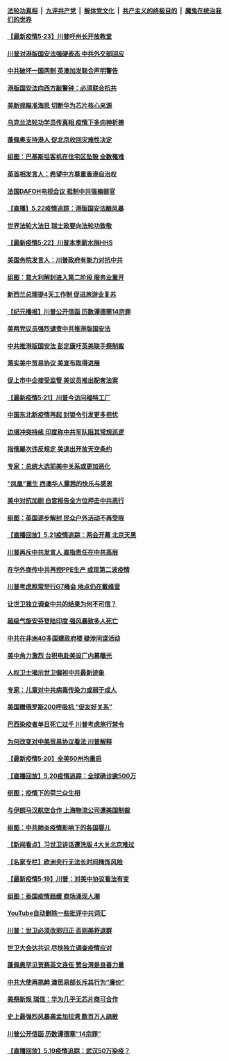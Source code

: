 ####  [法轮功真相](../../../../basic/blob/master/README.md?t=05231301) &nbsp;|&nbsp; [九评共产党](../../../../9ping.md/blob/master/README.md?t=05231301) &nbsp;|&nbsp; [解体党文化](../../../../jtdwh.md/blob/master/README.md?t=05231301)  &nbsp;|&nbsp; [共产主义的终极目的](../../../../gczydzjmd.md/blob/master/README.md?t=05231301) &nbsp;|&nbsp; [魔鬼在统治我们的世界](../../../../mgztzwmdsj.md/blob/master/README.md?t=05231301) 

#### [【最新疫情5·23】川普吁州长开放教堂](../pages/nsc418/n12130566.md?t=05231301) 

#### [川普对港版国安法强硬表态 中共外交部回应](../pages/nsc418/n12129980.md?t=05231301) 

#### [中共破坏一国两制 英澳加发联合声明警告](../pages/nsc418/n12130088.md?t=05231301) 

#### [港版国安法向西方敲警钟：必须联合抗共](../pages/nsc418/n12129875.md?t=05231301) 

#### [美新规瞄准海思 切断华为芯片核心来源](../pages/nsc418/n12129504.md?t=05231301) 

#### [乌克兰法轮功学员传真相  疫情下多向神祈祷](../pages/nsc418/n12024744.md?t=05231301) 

#### [蓬佩奥支持港人 促北京收回灾难性决定](../pages/nsc418/n12129520.md?t=05231301) 

#### [组图：巴基斯坦客机在住宅区坠毁 全数罹难](../pages/nsc418/n12129326.md?t=05231301) 

#### [英首相发言人：希望中方尊重香港自治权](../pages/nsc418/n12129515.md?t=05231301) 

#### [法国DAFOH电视会议 抵制中共强摘器官](../pages/nsc418/n12128980.md?t=05231301) 

#### [【直播】5.22疫情追踪：港版国安法酿风暴](../pages/nsc418/n12129151.md?t=05231301) 

#### [世界法轮大法日 瑞士政要向法轮功致敬](../pages/nsc418/n12128484.md?t=05231301) 

#### [【最新疫情5·22】川普本季薪水捐HHS](../pages/nsc418/n12128039.md?t=05231301) 

#### [美国务院发言人：川普政府有能力对抗中共](../pages/nsc418/n12129158.md?t=05231301) 

#### [组图：意大利解封进入第二阶段 服务业重开](../pages/nsc418/n12126024.md?t=05231301) 

#### [新西兰总理提4天工作制 促进旅游业复苏](../pages/nsc418/n12128413.md?t=05231301) 

#### [【纪元播报】川普公开信函 历数谭德塞14宗罪](../pages/nsc418/n12127896.md?t=05231301) 

#### [美两党议员强烈谴责中共推港版国安法](../pages/nsc418/n12128188.md?t=05231301) 

#### [中共推港版国安法 彭定康吁英美联手祭制裁](../pages/nsc418/n12127603.md?t=05231301) 

#### [落实美中贸易协议 美宣布取得进展](../pages/nsc418/n12127790.md?t=05231301) 

#### [促上市中企接受监管 美议员推出配套法案](../pages/nsc418/n12127711.md?t=05231301) 

#### [【最新疫情5·21】川普今访问福特工厂](../pages/nsc418/n12125105.md?t=05231301) 

#### [中国东北新疫情再起 封锁令引发更多担忧](../pages/nsc418/n12126945.md?t=05231301) 

#### [边境冲突持续 印度称中共军队阻其常规巡逻](../pages/nsc418/n12127147.md?t=05231301) 

#### [指俄屡次违反规定 美退出开放天空条约](../pages/nsc418/n12126869.md?t=05231301) 

#### [专家：总统大选前美中关系或更加恶化](../pages/nsc418/n12127069.md?t=05231301) 

#### [“凤凰”重生 西澳华人露茜的快乐与感恩](../pages/nsc418/n12126709.md?t=05231301) 

#### [美中对抗加剧 白宫报告全方位抨击中共恶行](../pages/nsc418/n12126583.md?t=05231301) 

#### [组图：英国逐步解封 民众户外活动不再受限](../pages/nsc418/n12125886.md?t=05231301) 

#### [【直播回放】5.21疫情追踪：两会开幕 北京天黑](../pages/nsc418/n12126358.md?t=05231301) 

#### [川普再斥中共发言人 直指责任在中共高层](../pages/nsc418/n12126172.md?t=05231301) 

#### [在华外商传中共再控PPE生产 或现第二波疫情](../pages/nsc418/n12125990.md?t=05231301) 

#### [川普考虑照常举行G7峰会 地点仍在戴维营](../pages/nsc418/n12125551.md?t=05231301) 

#### [让世卫独立调查中共的结果为何不可信？](../pages/nsc418/n12122662.md?t=05231301) 

#### [超级气旋安芬登陆印度 强风暴致多人死亡](../pages/nsc418/n12125031.md?t=05231301) 

#### [中共在非洲40多国建政府楼 疑涉间谍活动](../pages/nsc418/n12124556.md?t=05231301) 

#### [美中角力激烈 台积电赴美设厂内幕曝光](../pages/nsc418/n12124386.md?t=05231301) 

#### [人权卫士揭示世卫偏袒中共最新迹象](../pages/nsc418/n12124436.md?t=05231301) 

#### [专家：儿童对中共病毒传染力或弱于成人](../pages/nsc418/n12124239.md?t=05231301) 

#### [美国赠俄罗斯200呼吸机 “促友好关系”](../pages/nsc418/n12124107.md?t=05231301) 

#### [巴西染疫者单日死亡过千 川普考虑旅行禁令](../pages/nsc418/n12124109.md?t=05231301) 

#### [为何改变对中美贸易协议看法 川普解释](../pages/nsc418/n12123607.md?t=05231301) 

#### [【最新疫情5·20】全美50州均重启](../pages/nsc418/n12122325.md?t=05231301) 

#### [【直播回放】5.20疫情追踪：全球确诊逾500万](../pages/nsc418/n12123549.md?t=05231301) 

#### [组图：疫情下的荷兰众生相](../pages/nsc418/n12123320.md?t=05231301) 

#### [与伊朗马汉航空合作 上海物流公司遭美国制裁](../pages/nsc418/n12123307.md?t=05231301) 

#### [组图：中共肺炎疫情影响下的各国婴儿](../pages/nsc418/n12122972.md?t=05231301) 

#### [【新闻看点】习世卫讲话遭洗版 4大关北京难过](../pages/nsc418/n12122351.md?t=05231301) 

#### [【名家专栏】欧洲央行无法长时间掩饰风险](../pages/nsc418/n12121375.md?t=05231301) 

#### [【最新疫情5·19】川普：对美中协议看法有变](../pages/nsc418/n12119608.md?t=05231301) 

#### [组图：泰国疫情趋缓 商场涌现人潮](../pages/nsc418/n12118444.md?t=05231301) 

#### [YouTube自动删除一些批评中共词汇](../pages/nsc418/n12122108.md?t=05231301) 

#### [川普：世卫必须改邪归正 否则美将退群](../pages/nsc418/n12119972.md?t=05231301) 

#### [世卫大会达共识 尽快独立调查疫情应对](../pages/nsc418/n12121699.md?t=05231301) 

#### [蓬佩奥罕见贺蔡英文连任 赞台湾是良善力量](../pages/nsc418/n12121690.md?t=05231301) 

#### [中共大使再挑衅 澳贸易部长斥其行为“廉价”](../pages/nsc418/n12121495.md?t=05231301) 

#### [美祭新规 瑞信：华为几乎无芯片商可合作](../pages/nsc418/n12121520.md?t=05231301) 

#### [史上最强烈风暴袭孟加拉湾 数百万人疏散](../pages/nsc418/n12121344.md?t=05231301) 

#### [川普公开信函 历数谭德塞“14宗罪”](../pages/nsc418/n12121039.md?t=05231301) 

#### [【直播回放】5.19疫情追踪：武汉50万染疫？](../pages/nsc418/n12121002.md?t=05231301) 

